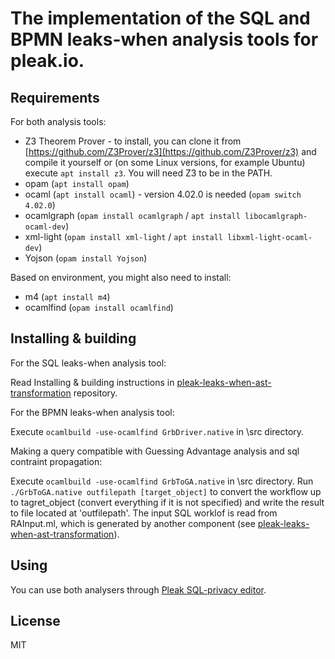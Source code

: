 
# The implementation of the SQL and BPMN leaks-when analysis tools for pleak.io.

## Requirements

For both analysis tools:

- Z3 Theorem Prover - to install, you can clone it from [https://github.com/Z3Prover/z3](https://github.com/Z3Prover/z3) and compile it yourself or (on some Linux versions, for example Ubuntu) execute `apt install z3`. You will need Z3 to be in the PATH.
- opam (`apt install opam`)
- ocaml (`apt install ocaml`) - version 4.02.0 is needed (`opam switch 4.02.0`)
- ocamlgraph (`opam install ocamlgraph` / `apt install libocamlgraph-ocaml-dev`)
- xml-light (`opam install xml-light` / `apt install libxml-light-ocaml-dev`)
- Yojson (`opam install Yojson`)

Based on environment, you might also need to install:

- m4 (`apt install m4`)
- ocamlfind (`opam install ocamlfind`)

## Installing & building

For the SQL leaks-when analysis tool:

Read Installing & building instructions in [pleak-leaks-when-ast-transformation](https://github.com/pleak-tools/pleak-leaks-when-ast-transformation) repository.

For the BPMN leaks-when analysis tool:

Execute `ocamlbuild -use-ocamlfind GrbDriver.native` in \src directory.

Making a query compatible with Guessing Advantage analysis and sql contraint propagation:

Execute `ocamlbuild -use-ocamlfind GrbToGA.native` in \src directory.
Run `./GrbToGA.native outfilepath [target_object]` to convert the workflow up to tagret_object (convert everything if it is not specified) and write the result to file located at 'outfilepath'. The input SQL worklof is read from RAInput.ml, which is generated by another component (see [pleak-leaks-when-ast-transformation](https://github.com/pleak-tools/pleak-leaks-when-ast-transformation)).

## Using

You can use both analysers through [Pleak SQL-privacy editor](https://github.com/pleak-tools/pleak-sql-editor).

## License

MIT

